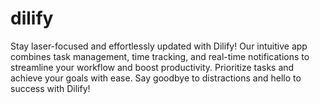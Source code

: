 # dilify
Stay laser-focused and effortlessly updated with Dilify! Our intuitive app combines task management, time tracking, and real-time notifications to streamline your workflow and boost productivity. Prioritize tasks and achieve your goals with ease. Say goodbye to distractions and hello to success with Dilify!
